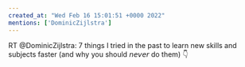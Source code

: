```yaml
---
created_at: "Wed Feb 16 15:01:51 +0000 2022"
mentions: ['DominicZijlstra']
---
```


RT @DominicZijlstra: 7 things I tried in the past to learn new skills and subjects faster (and why you should 𝘯𝘦𝘷𝘦𝘳 do them) 👇